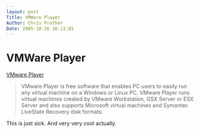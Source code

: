 ```yaml
---
layout: post
Title: VMWare Player  
Author: Chris Prather
Date: 2005-10-26 16:11:01
---
```


# VMWare Player
<a title="VMware Player" href="http://www.vmware.com/products/player/">VMware Player</a>

<blockquote>VMware Player is free software that enables PC users to easily run any virtual machine on a Windows or Linux PC. VMware Player runs virtual machines created by VMware Workstation, GSX Server or ESX Server and also supports Microsoft virtual machines and Symantec LiveState Recovery disk formats.</blockquote>

This is just sick. And very very cool actually.
